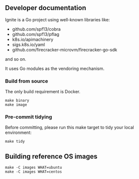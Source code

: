 ## Developer documentation

Ignite is a Go project using well-known libraries like:

 - github.com/spf13/cobra
 - github.com/spf13/pflag
 - k8s.io/apimachinery
 - sigs.k8s.io/yaml
 - github.com/firecracker-microvm/firecracker-go-sdk

and so on.

It uses Go modules as the vendoring mechanism.

### Build from source

The only build requirement is Docker.

```
make binary
make image
```

### Pre-commit tidying

Before committing, please run this make target to tidy your local environment:

```
make tidy
```

## Building reference OS images

```
make -C images WHAT=ubuntu
make -C images WHAT=centos
```
